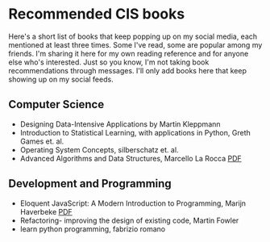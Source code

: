 # Recommended CIS books
Here's a short list of books that keep popping up on my social media, each mentioned at least three times. Some I've read, some are popular among my friends. I'm sharing it here for my own reading reference and for anyone else who's interested. Just so you know, I'm not taking book recommendations through messages. I'll only add books here that keep showing up on my social feeds.
## Computer Science
* Designing Data-Intensive Applications by Martin Kleppmann
* Introduction to Statistical Learning, with applications in Python, Greth Games et. al.
* Operating System Concepts, silberschatz et. al.
* Advanced Algorithms and Data Structures, Marcello La Rocca [PDF](https://chengzhaoxi.xyz/download/pdf/book/Advanced-Algorithms-and-Data-Structures.pdf)

## Development and Programming
* Eloquent JavaScript: A Modern Introduction to Programming, Marijn Haverbeke [PDF](https://eloquentjavascript.net/Eloquent_JavaScript_small.pdf)
* Refactoring- improving the design of existing code,  Martin Fowler
* learn python programming, fabrizio romano
